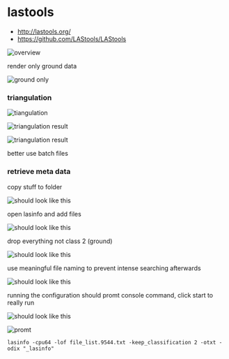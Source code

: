 lastools
========

* http://lastools.org/
* https://github.com/LAStools/LAStools

![overview](lastools_img/overview.png)

render only ground data

![ground only](lastools_img/render_ground_only.png)

### triangulation

![tiangulation](lastools_img/triangulate.png)

![triangulation result](lastools_img/triangulate_result.png)

![triangulation result](lastools_img/triangulate_result_no_points.png)


better use batch files


### retrieve meta data 

copy stuff to folder

![should look like this](lastools_img/project_folder.png)

open lasinfo and add files

![should look like this](lastools_img/project_add_stuff.png)

drop everything not class 2 (ground)

![should look like this](lastools_img/project_keep_only_class_2.png)

use meaningful file naming to prevent intense searching afterwards

![should look like this](lastools_img/project_specify_output_file.png)

running the configuration should promt console command, click start to really run

![should look like this](lastools_img/project_run.png)

![promt](lastools_img/project_run_prompt.png)

```
lasinfo -cpu64 -lof file_list.9544.txt -keep_classification 2 -otxt -odix "_lasinfo"
```
